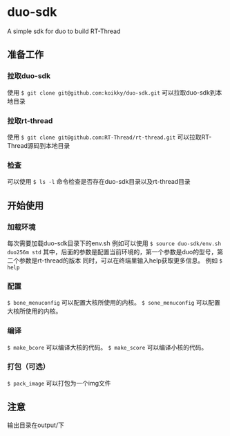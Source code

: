 # duo-sdk
A simple sdk for duo to build RT-Thread

## 准备工作
### 拉取duo-sdk
使用 ``` $ git clone git@github.com:koikky/duo-sdk.git ``` 可以拉取duo-sdk到本地目录

### 拉取rt-thread
使用 ``` $ git clone git@github.com:RT-Thread/rt-thread.git ``` 可以拉取RT-Thread源码到本地目录

### 检查
可以使用 ``` $ ls -l ``` 命令检查是否存在duo-sdk目录以及rt-thread目录

## 开始使用
### 加载环境
每次需要加载duo-sdk目录下的env.sh
例如可以使用 ``` $ source duo-sdk/env.sh duo256m std ```
其中，后面的参数是配置当前环境的，第一个参数是duo的型号，第二个参数是rt-thread的版本
同时，可以在终端里输入help获取更多信息。
例如 ``` $ help ```

### 配置
``` $ bone_menuconfig ``` 可以配置大核所使用的内核。
``` $ sone_menuconfig ``` 可以配置大核所使用的内核。

### 编译
``` $ make_bcore ``` 可以编译大核的代码。
``` $ make_score ``` 可以编译小核的代码。

### 打包（可选）
``` $ pack_image ``` 可以打包为一个img文件

## 注意
输出目录在output/下
